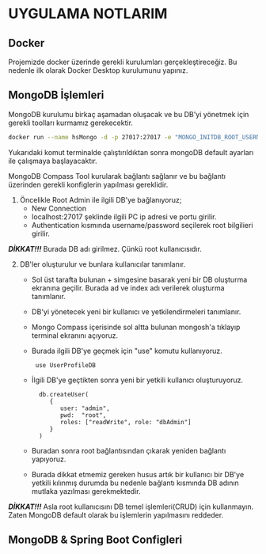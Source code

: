 # UYGULAMA NOTLARIM

## Docker

Projemizde docker üzerinde gerekli kurulumları gerçekleştireceğiz.
Bu nedenle ilk olarak Docker Desktop kurulumunu yapınız.

## MongoDB İşlemleri

MongoDB kurulumu birkaç aşamadan oluşacak ve bu DB'yi yönetmek için gerekli toolları kurmamız gerekecektir.

``` bash
docker run --name hsMongo -d -p 27017:27017 -e "MONGO_INITDB_ROOT_USERNAME=BilgeAdmin" -e "MONGO_INITDB_ROOT_PASSWORD=Aa123456**" mongo:latest
```

Yukarıdaki komut terminalde çalıştırıldıktan sonra mongoDB default ayarları ile çalışmaya başlayacaktır.

MongoDB Compass Tool kurularak bağlantı sağlanır ve bu bağlantı üzerinden gerekli konfiglerin yapılması gereklidir.

1. Öncelikle Root Admin ile ilgili DB'ye bağlanıyoruz;
    - New Connection
    - localhost:27017 şeklinde ilgili PC ip adresi ve portu girilir.
    - Authentication kısmında username/password seçilerek root bilgilieri girilir.

_**DİKKAT!!!**_ Burada DB adı girilmez. Çünkü root kullanıcısıdır.

2. DB'ler oluşturulur ve bunlara kullanıcılar tanımlanır.
   - Sol üst tarafta bulunan + simgesine basarak yeni bir DB oluşturma ekranına geçilir. Burada ad ve index adı verilerek oluşturma tanımlanır.
   - DB'yi yönetecek yeni bir kullanıcı ve yetkilendirmeleri tanımlanır.
   - Mongo Compass içerisinde sol altta bulunan mongosh'a tıklayıp terminal ekranını açıyoruz.
   - Burada ilgili DB'ye geçmek için "use" komutu kullanıyoruz.

          use UserProfileDB
   
   - İlgili DB'ye geçtikten sonra yeni bir yetkili kullanıcı oluşturuyoruz.

           db.createUser(
              {
                 user: "admin",
                 pwd:  "root", 
                 roles: ["readWrite", role: "dbAdmin"]
              }
           )

   - Buradan sonra root bağlantısından çıkarak yeniden bağlantı yapıyoruz. 
   - Burada dikkat etmemiz gereken husus artık bir kullanıcı bir DB'ye yetkili kılınmış durumda bu nedenle bağlantı kısmında DB adının mutlaka yazılması gerekmektedir.     

_**DİKKAT!!!**_ Asla root kullanıcısını DB temel işlemleri(CRUD) için kullanmayın. Zaten MongoDB default olarak bu işlemlerin yapılmasını reddeder.

## MongoDB & Spring Boot Configleri

